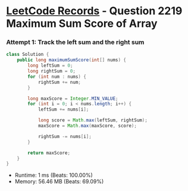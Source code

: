 # [LeetCode Records](../../README.md) - Question 2219 Maximum Sum Score of Array

### Attempt 1: Track the left sum and the right sum
```java
class Solution {
    public long maximumSumScore(int[] nums) {
        long leftSum = 0;
        long rightSum = 0;
        for (int num : nums) {
            rightSum += num;
        }

        long maxScore = Integer.MIN_VALUE;
        for (int i = 0; i < nums.length; i++) {
            leftSum += nums[i];

            long score = Math.max(leftSum, rightSum);
            maxScore = Math.max(maxScore, score);

            rightSum -= nums[i];
        }

        return maxScore;
    }
}
```
- Runtime: 1 ms (Beats: 100.00%)
- Memory: 56.46 MB (Beats: 69.09%)

<br>
